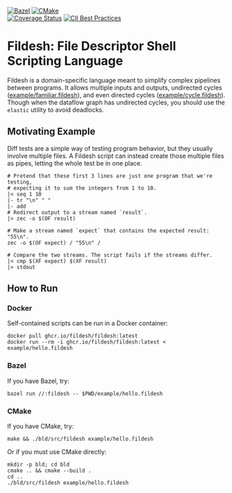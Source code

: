 [![Bazel](https://github.com/fildesh/fildesh/actions/workflows/bazel.yml/badge.svg)](https://github.com/fildesh/fildesh/actions/workflows/bazel.yml)
[![CMake](https://github.com/fildesh/fildesh/actions/workflows/cmake.yml/badge.svg)](https://github.com/fildesh/fildesh/actions/workflows/cmake.yml)
\
[![Coverage Status](https://coveralls.io/repos/github/fildesh/fildesh/badge.svg?branch=trunk)](https://coveralls.io/github/fildesh/fildesh?branch=trunk)
[![CII Best Practices](https://bestpractices.coreinfrastructure.org/projects/6377/badge)](https://bestpractices.coreinfrastructure.org/projects/6377)


# Fildesh: File Descriptor Shell Scripting Language

Fildesh is a domain-specific language meant to simplify complex pipelines between programs.
It allows multiple inputs and outputs, undirected cycles ([example/familiar.fildesh](example/familiar.fildesh)), and even directed cycles ([example/cycle.fildesh](example/cycle.fildesh)).
Though when the dataflow graph has undirected cycles, you should use the `elastic` utility to avoid deadlocks.

## Motivating Example

Diff tests are a simple way of testing program behavior, but they usually involve multiple files.
A Fildesh script can instead create those multiple files as pipes, letting the whole test be in one place.

```shell
# Pretend that these first 3 lines are just one program that we're testing,
# expecting it to sum the integers from 1 to 10.
|< seq 1 10
|- tr "\n" " "
|- add
# Redirect output to a stream named `result`.
|> zec -o $(OF result)

# Make a stream named `expect` that contains the expected result: "55\n".
zec -o $(OF expect) / "55\n" /

# Compare the two streams. The script fails if the streams differ.
|< cmp $(XF expect) $(XF result)
|> stdout
```

## How to Run

### Docker
Self-contained scripts can be run in a Docker container:
```shell
docker pull ghcr.io/fildesh/fildesh:latest
docker run --rm -i ghcr.io/fildesh/fildesh:latest < example/hello.fildesh
```

### Bazel
If you have Bazel, try:
```shell
bazel run //:fildesh -- $PWD/example/hello.fildesh
```

### CMake
If you have CMake, try:
```shell
make && ./bld/src/fildesh example/hello.fildesh
```
Or if you must use CMake directly:
```shell
mkdir -p bld; cd bld
cmake .. && cmake --build .
cd ..
./bld/src/fildesh example/hello.fildesh
```

